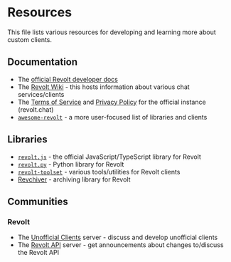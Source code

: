 # Resources
This file lists various resources for developing and learning more about custom clients.


## Documentation 

- The [official Revolt developer docs](https://developers.revolt.chat)
- The [Revolt Wiki](https://wiki.rvlt.gg) - this hosts information about various chat services/clients
- The [Terms of Service](https://revolt.chat/terms) and [Privacy Policy](https://revolt.chat/privacy) for the official instance (revolt.chat)
- [`awesome-revolt`](https://github.com/insertish/awesome-revolt) - a more user-focused list of libraries and clients

## Libraries

- [`revolt.js`](https://github.com/revolt.js) - the official JavaScript/TypeScript library for Revolt
- [`revolt.py`](https://github.com/revolt.py) - Python library for Revolt
- [`revolt-toolset`](https://github.com/revolt-unofficial-clients/revolt-toolset) - various tools/utilities for Revolt clients
- [Revchiver](https://github.com/rexovolt/revchiver) - archiving library for Revolt

## Communities 

### Revolt

- The [Unofficial Clients](https://rvlt.gg/Xb6r53ky) server - discuss and develop unofficial clients
- The [Revolt API](https://rvlt.gg/API) server - get announcements about changes to/discuss the Revolt API

